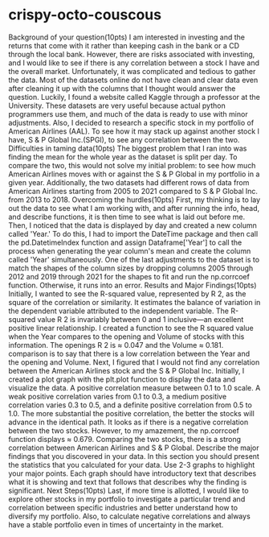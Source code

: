 # crispy-octo-couscous

Background of your question(10pts)
I am interested in investing and the returns that come with it rather than keeping cash in the bank or a CD through the local bank. However, there are risks associated with investing, and I would like to see if there is any correlation between a stock I have and the overall market. Unfortunately, it was complicated and tedious to gather the data. Most of the datasets online do not have clean and clear data even after cleaning it up with the columns that I thought would answer the question. Luckily, I found a website called Kaggle through a professor at the University. These datasets are very useful because actual python programmers use them, and much of the data is ready to use with minor adjustments. Also, I decided to research a specific stock in my portfolio of American Airlines (AAL). To see how it may stack up against another stock I have, S & P Global Inc.(SPGI), to see any correlation between the two.
Difficulties in taming data(10pts)
The biggest problem that I ran into was finding the mean for the whole year as the dataset is split per day. To compare the two, this would not solve my initial problem: to see how much American Airlines moves with or against the S & P Global in my portfolio in a given year. Additionally, the two datasets had different rows of data from American Airlines starting from 2005 to 2021 compared to S & P Global Inc. from 2013 to 2018.
Overcoming the hurdles(10pts)
First, my thinking is to lay out the data to see what I am working with, and after running the info, head, and describe functions, it is then time to see what is laid out before me. Then, I noticed that the data is displayed by day and created a new column called 'Year.' To do this, I had to import the DateTime package and then call the pd.DatetimeIndex function and assign Dataframe['Year'] to call the process when generating the year column's mean and create the column called 'Year' simultaneously. One of the last adjustments to the dataset is to match the shapes of the column sizes by dropping columns 2005 through 2012 and 2019 through 2021 for the shapes to fit and run the np.corrcoef function. Otherwise, it runs into an error.
Results and Major Findings(10pts)
Initially, I wanted to see the R-squared value, represented by R 2, as the square of the correlation or similarity. It estimates the balance of variation in the dependent variable attributed to the independent variable. The R-squared value R 2 is invariably between 0 and 1 inclusive—an excellent positive linear relationship. I created a function to see the R squared value when the Year compares to the opening and Volume of stocks with this information. The openings R 2 is ≈ 0.047 and the Volume ≈ 0.181. comparison is to say that there is a low correlation between the Year and the opening and Volume. Next, I figured that I would not find any correlation between the American Airlines stock and the S & P Global Inc. Initially, I created a plot graph with the plt.plot function to display the data and visualize the data. A positive correlation measure between 0.1 to 1.0 scale. A weak positive correlation varies from 0.1 to 0.3, a medium positive correlation varies 0.3 to 0.5, and a definite positive correlation from 0.5 to 1.0. The more substantial the positive correlation, the better the stocks will advance in the identical path. It looks as if there is a negative correlation between the two stocks. However, to my amazement, the np.corrcoef function displays ≈ 0.679. Comparing the two stocks, there is a strong correlation between American Airlines and S & P Global.
Describe the major findings that you discovered in your data. In this section you should present the statistics that you calculated for your data. Use 2-3 graphs to highlight your major points. Each graph should have introductory text that describes what it is showing and text that follows that describes why the finding is significant.
Next Steps(10pts)
Last, if more time is allotted, I would like to explore other stocks in my portfolio to investigate a particular trend and correlation between specific industries and better understand how to diversify my portfolio. Also, to calculate negative correlations and always have a stable portfolio even in times of uncertainty in the market.
